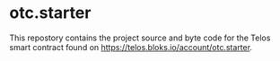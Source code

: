 # otc.starter

This repostory contains the project source and byte code for the Telos smart contract found on https://telos.bloks.io/account/otc.starter.
